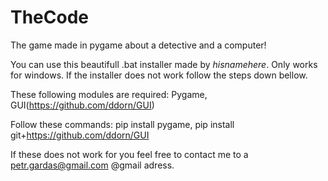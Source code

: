 # TheCode
The game made in pygame about a detective and a computer!

You can use this beautifull .bat installer made by _hisnamehere_. Only works for windows. If the installer does not work follow the steps down bellow.

These following modules are required:
Pygame, GUI(https://github.com/ddorn/GUI)

Follow these commands: pip install pygame, pip install git+https://github.com/ddorn/GUI

If these does not work for you feel free to contact me to a petr.gardas@gmail.com @gmail adress.
